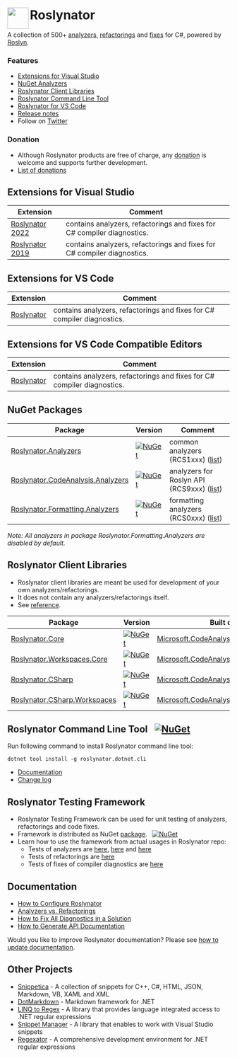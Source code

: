 # Roslynator <img align="left" width="48px" height="48px" src="http://pihrt.net/images/Roslynator.ico">

A collection of 500+ [analyzers](src/Analyzers/README.md), [refactorings](src/Refactorings/README.md) and [fixes](src/CodeFixes/README.md) for C#, powered by [Roslyn](http://github.com/dotnet/roslyn).

### Features

* [Extensions for Visual Studio](#extensions-for-visual-studio)
* [NuGet Analyzers](#nuget-packages)
* [Roslynator Client Libraries](#roslynator-client-libraries)
* [Roslynator Command Line Tool](#roslynator-command-line-tool)
* [Roslynator for VS Code](#extensions-for-visual-studio-code)
* [Release notes](ChangeLog.md)
* Follow on [Twitter](https://twitter.com/roslynator)

### Donation

* Although Roslynator products are free of charge, any [donation](https://www.paypal.com/cgi-bin/webscr?cmd=_s-xclick&hosted_button_id=BX85UA346VTN6) is welcome and supports further development.
* [List of donations](Donations.md)

## Extensions for Visual Studio

| Extension | Comment |
| --- | --- |
| [Roslynator 2022](https://marketplace.visualstudio.com/items?itemName=josefpihrt.Roslynator2022) | contains analyzers, refactorings and fixes for C# compiler diagnostics. |
| [Roslynator 2019](https://marketplace.visualstudio.com/items?itemName=josefpihrt.Roslynator2019) | contains analyzers, refactorings and fixes for C# compiler diagnostics. |

## Extensions for VS Code

| Extension | Comment |
| --- | --- |
| [Roslynator](https://marketplace.visualstudio.com/items?itemName=josefpihrt-vscode.roslynator) | contains analyzers, refactorings and fixes for C# compiler diagnostics. |

## Extensions for VS Code Compatible Editors

| Extension | Comment |
| --- | --- |
| [Roslynator](https://open-vsx.org/extension/josefpihrt-vscode/roslynator) | contains analyzers, refactorings and fixes for C# compiler diagnostics. |

## NuGet Packages

| Package | Version | Comment |
| --- | --- | --- |
| [Roslynator.Analyzers](https://www.nuget.org/packages/Roslynator.Analyzers) | [![NuGet](https://img.shields.io/nuget/v/Roslynator.Analyzers.svg)](https://www.nuget.org/packages/Roslynator.Analyzers) | common analyzers (RCS1xxx) ([list](http://pihrt.net/Roslynator/Analyzers?Query=RCS1)) |
| [Roslynator.CodeAnalysis.Analyzers](https://www.nuget.org/packages/Roslynator.CodeAnalysis.Analyzers) | [![NuGet](https://img.shields.io/nuget/v/Roslynator.CodeAnalysis.Analyzers.svg)](https://www.nuget.org/packages/Roslynator.CodeAnalysis.Analyzers) | analyzers for Roslyn API (RCS9xxx) ([list](http://pihrt.net/Roslynator/Analyzers?Query=RCS9)) |
| [Roslynator.Formatting.Analyzers](https://www.nuget.org/packages/Roslynator.Formatting.Analyzers) | [![NuGet](https://img.shields.io/nuget/v/Roslynator.Formatting.Analyzers.svg)](https://www.nuget.org/packages/Roslynator.Formatting.Analyzers) | formatting analyzers (RCS0xxx) ([list](http://pihrt.net/Roslynator/Analyzers?Query=RCS0)) |

*Note: All analyzers in package Roslynator.Formatting.Analyzers are disabled by default.*

## Roslynator Client Libraries

* Roslynator client libraries are meant be used for development of your own analyzers/refactorings.
* It does not contain any analyzers/refactorings itself.
* See [reference](docs/api/README.md).

| Package | Version | Built on top of |
| --- | --- | --- |
| [Roslynator.Core](https://www.nuget.org/packages/Roslynator.Core) | [![NuGet](https://img.shields.io/nuget/v/Roslynator.Core.svg)](https://www.nuget.org/packages/Roslynator.Core) | [Microsoft.CodeAnalysis.Common](https://www.nuget.org/packages/Microsoft.CodeAnalysis.Common) |
| [Roslynator.Workspaces.Core](https://www.nuget.org/packages/Roslynator.Workspaces.Core) | [![NuGet](https://img.shields.io/nuget/v/Roslynator.Workspaces.Core.svg)](https://www.nuget.org/packages/Roslynator.Workspaces.Core) | [Microsoft.CodeAnalysis.Workspaces.Common](https://www.nuget.org/packages/Microsoft.CodeAnalysis.Workspaces.Common) |
| [Roslynator.CSharp](https://www.nuget.org/packages/Roslynator.CSharp) | [![NuGet](https://img.shields.io/nuget/v/Roslynator.CSharp.svg)](https://www.nuget.org/packages/Roslynator.CSharp) | [Microsoft.CodeAnalysis.CSharp](https://www.nuget.org/packages/Microsoft.CodeAnalysis.CSharp) |
| [Roslynator.CSharp.Workspaces](https://www.nuget.org/packages/Roslynator.CSharp.Workspaces) | [![NuGet](https://img.shields.io/nuget/v/Roslynator.CSharp.Workspaces.svg)](https://www.nuget.org/packages/Roslynator.CSharp.Workspaces) | [Microsoft.CodeAnalysis.CSharp.Workspaces](https://www.nuget.org/packages/Microsoft.CodeAnalysis.CSharp.Workspaces) |

## Roslynator Command Line Tool &ensp;[![NuGet](https://img.shields.io/nuget/v/Roslynator.DotNet.Cli.svg)](https://www.nuget.org/packages/Roslynator.DotNet.Cli)

Run following command to install Roslynator command line tool:
```
dotnet tool install -g roslynator.dotnet.cli
```

* [Documentation](docs/cli/README.md)
* [Change log](src/CommandLine/ChangeLog.md)

## Roslynator Testing Framework

* Roslynator Testing Framework can be used for unit testing of analyzers, refactorings and code fixes.
* Framework is distributed as NuGet [package](https://www.nuget.org/packages/Roslynator.Testing.CSharp.Xunit). &ensp;[![NuGet](https://img.shields.io/nuget/v/Roslynator.Testing.CSharp.Xunit.svg)](https://www.nuget.org/packages/Roslynator.Testing.CSharp.Xunit)
* Learn how to use the framework from actual usages in Roslynator repo:
  * Tests of analyzers are [here](src/Tests/Analyzers.Tests), [here](src/Tests/CodeAnalysis.Analyzers.Tests) and [here](src/Tests/Formatting.Analyzers.Tests)
  * Tests of refactorings are [here](src/Tests/Refactorings.Tests)
  * Tests of fixes of compiler diagnostics are [here](src/Tests/CodeFixes.Tests)

## Documentation

* [How to Configure Roslynator](docs/Configuration.md)
* [Analyzers vs. Refactorings](docs/AnalyzersVsRefactorings.md)
* [How to Fix All Diagnostics in a Solution](docs/HowToFixAllDiagnostics.md)
* [How to Generate API Documentation](docs/HowToGenerateDocumentation.md)

Would you like to improve Roslynator documentation? Please see [how to update documentation](docs/HowToUpdateDocumentation.md).

## Other Projects

* [Snippetica](https://github.com/JosefPihrt/Snippetica) - A collection of snippets for C++, C#, HTML, JSON, Markdown, VB, XAML and XML
* [DotMarkdown](https://github.com/JosefPihrt/DotMarkdown) - Markdown framework for .NET
* [LINQ to Regex](https://github.com/JosefPihrt/LinqToRegex) - A library that provides language integrated access to .NET regular expressions
* [Snippet Manager](https://github.com/JosefPihrt/SnippetManager) - A library that enables to work with Visual Studio snippets
* [Regexator](http://pihrt.net/Regexator) - A comprehensive development environment for .NET regular expressions

